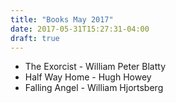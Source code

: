 ```yaml
---
title: "Books May 2017"
date: 2017-05-31T15:27:31-04:00
draft: true
---
```


* The Exorcist - William Peter Blatty 
* Half Way Home - Hugh Howey
* Falling Angel - William Hjortsberg